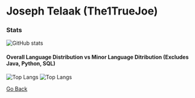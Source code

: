 # Joseph Telaak (The1TrueJoe)

### Stats

![GitHub stats](https://github-readme-stats.vercel.app/api?username=The1TrueJoe&count_private=true&show_icons=true&theme=radical)

#### Overall Language Distribution vs Minor Language Ditribution (Excludes Java, Python, SQL)
![Top Langs](https://github-readme-stats.vercel.app/api/top-langs/?username=The1TrueJoe&layout=compact&langs_count=10&theme=radical)
![Top Langs](https://github-readme-stats.vercel.app/api/top-langs/?username=The1TrueJoe&layout=compact&langs_count=10&theme=radical&hide=java,python,sqlpl)

[Go Back](https://github.com/The1TrueJoe)
